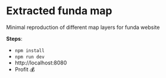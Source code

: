 # Extracted funda map

Minimal reproduction of different map layers for funda website

**Steps**:

- `npm install`
- `npm run dev`
- http://localhost:8080
- Profit 💰